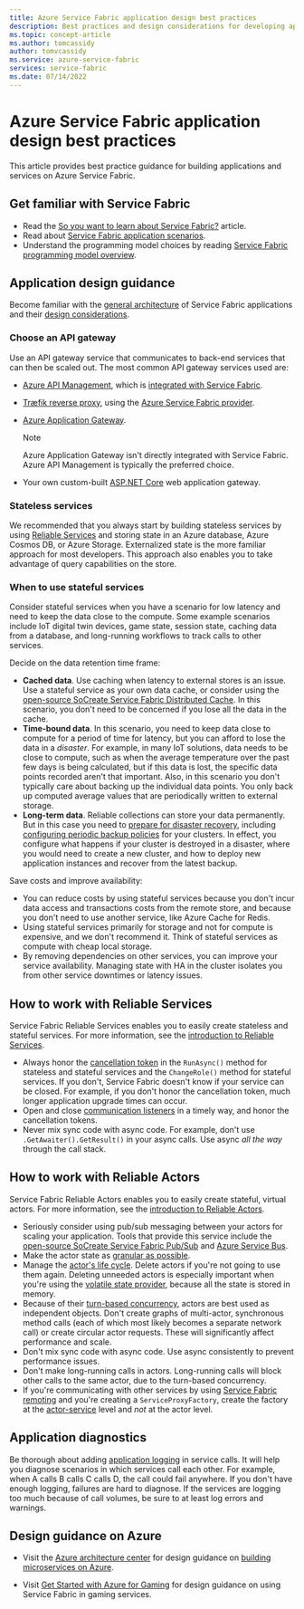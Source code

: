 ```yaml
---
title: Azure Service Fabric application design best practices 
description: Best practices and design considerations for developing applications and services using Azure Service Fabric.
ms.topic: concept-article
ms.author: tomcassidy
author: tomvcassidy
ms.service: azure-service-fabric
services: service-fabric
ms.date: 07/14/2022
---
```


# Azure Service Fabric application design best practices

This article provides best practice guidance for building applications and services on Azure Service Fabric.
 
## Get familiar with Service Fabric
* Read the [So you want to learn about Service Fabric?](service-fabric-content-roadmap.md) article.
* Read about [Service Fabric application scenarios](service-fabric-application-scenarios.md).
* Understand the programming model choices by reading [Service Fabric programming model overview](service-fabric-choose-framework.md).



## Application design guidance
Become familiar with the [general architecture](/azure/architecture/reference-architectures/microservices/service-fabric) of Service Fabric applications and their [design considerations](/azure/architecture/reference-architectures/microservices/service-fabric#design-considerations).

### Choose an API gateway
Use an API gateway service that communicates to back-end services that can then be scaled out. The most common API gateway services used are:

- [Azure API Management](./service-fabric-api-management-overview.md), which is [integrated with Service Fabric](./service-fabric-tutorial-deploy-api-management.md).
- [Træfik reverse proxy](https://techcommunity.microsoft.com/t5/azure-service-fabric/bg-p/Service-Fabric), using the [Azure Service Fabric provider](https://docs.traefik.io/v1.6/configuration/backends/servicefabric/).
- [Azure Application Gateway](/azure/application-gateway/).

   > [!NOTE] 
   > Azure Application Gateway isn't directly integrated with Service Fabric. Azure API Management is typically the preferred choice.
- Your own custom-built [ASP.NET Core](./service-fabric-reliable-services-communication-aspnetcore.md) web application gateway.

### Stateless services
We recommended that you always start by building stateless services by using [Reliable Services](./service-fabric-reliable-services-introduction.md) and storing state in an Azure database, Azure Cosmos DB, or Azure Storage. Externalized state is the more familiar approach for most developers. This approach also enables you to take advantage of query capabilities on the store.  

### When to use stateful services
Consider stateful services when you have a scenario for low latency and need to keep the data close to the compute. Some example scenarios include IoT digital twin devices, game state, session state, caching data from a database, and long-running workflows to track calls to other services.

Decide on the data retention time frame:

- **Cached data**. Use caching when latency to external stores is an issue. Use a stateful service as your own data cache, or consider using the [open-source SoCreate Service Fabric Distributed Cache](https://github.com/SoCreate/service-fabric-distributed-cache). In this scenario, you don't need to be concerned if you lose all the data in the cache.
- **Time-bound data**. In this scenario, you need to keep data close to compute for a period of time for latency, but you can afford to lose the data in a *disaster*. For example, in many IoT solutions, data needs to be close to compute, such as when the average temperature over the past few days is being calculated, but if this data is lost, the specific data points recorded aren't that important. Also, in this scenario you don't typically care about backing up the individual data points. You only back up computed average values that are periodically written to external storage.  
- **Long-term data**. Reliable collections can store your data permanently. But in this case you need to [prepare for disaster recovery](./service-fabric-disaster-recovery.md), including [configuring periodic backup policies](./service-fabric-backuprestoreservice-configure-periodic-backup.md) for your clusters. In effect, you configure what happens if your cluster is destroyed in a disaster, where you would need to create a new cluster, and how to deploy new application instances and recover from the latest backup.

Save costs and improve availability:
- You can reduce costs by using stateful services because you don't incur data access and transactions costs from the remote store, and because you don't need to use another service, like Azure Cache for Redis.
- Using stateful services primarily for storage and not for compute is expensive, and we don't recommend it. Think of stateful services as compute with cheap local storage.
- By removing dependencies on other services, you can improve your service availability. Managing state with HA in the cluster isolates you from other service downtimes or latency issues.

## How to work with Reliable Services
Service Fabric Reliable Services enables you to easily create stateless and stateful services. For more information, see the [introduction to Reliable Services](./service-fabric-reliable-services-introduction.md).
- Always honor the [cancellation token](./service-fabric-reliable-services-lifecycle.md#stateful-service-primary-swaps) in the `RunAsync()` method for stateless and stateful services and the `ChangeRole()` method for stateful services. If you don't, Service Fabric doesn't know if your service can be closed. For example, if you don't honor the cancellation token, much longer application upgrade times can occur.
-    Open and close [communication listeners](./service-fabric-reliable-services-communication.md) in a timely way, and honor the cancellation tokens.
-    Never mix sync code with async code. For example, don't use `.GetAwaiter().GetResult()` in your async calls. Use async *all the way* through the call stack.

## How to work with Reliable Actors
Service Fabric Reliable Actors enables you to easily create stateful, virtual actors. For more information, see the [introduction to Reliable Actors](./service-fabric-reliable-actors-introduction.md).

- Seriously consider using pub/sub messaging between your actors for scaling your application. Tools that provide this service include the [open-source SoCreate Service Fabric Pub/Sub](https://service-fabric-pub-sub.socreate.it/) and [Azure Service Bus](/azure/service-bus/).
- Make the actor state as [granular as possible](./service-fabric-reliable-actors-state-management.md#best-practices).
- Manage the [actor's life cycle](./service-fabric-reliable-actors-state-management.md#best-practices). Delete actors if you're not going to use them again. Deleting unneeded actors is especially important when you're using the [volatile state provider](./service-fabric-reliable-actors-state-management.md#state-persistence-and-replication), because all the state is stored in memory.
- Because of their [turn-based concurrency](./service-fabric-reliable-actors-introduction.md#concurrency), actors are best used as independent objects. Don't create graphs of multi-actor, synchronous method calls (each of which most likely becomes a separate network call) or create circular actor requests. These will significantly affect performance and scale.
- Don't mix sync code with async code. Use async consistently to prevent performance issues.
- Don't make long-running calls in actors. Long-running calls will block other calls to the same actor, due to the turn-based concurrency.
- If you're communicating with other services by using [Service Fabric remoting](./service-fabric-reliable-services-communication-remoting.md) and you're creating a `ServiceProxyFactory`, create the factory at the [actor-service](./service-fabric-reliable-actors-using.md) level and *not* at the actor level.


## Application diagnostics
Be thorough about adding [application logging](monitor-service-fabric.md#application-logging) in service calls. It will help you diagnose scenarios in which services call each other. For example, when A calls B calls C calls D, the call could fail anywhere. If you don't have enough logging, failures are hard to diagnose. If the services are logging too much because of call volumes, be sure to at least log errors and warnings.

## Design guidance on Azure
* Visit the [Azure architecture center](/azure/architecture/microservices/) for design guidance on [building microservices on Azure](/azure/architecture/microservices/).

* Visit [Get Started with Azure for Gaming](/gaming/azure/) for design guidance on using Service Fabric in gaming services.
